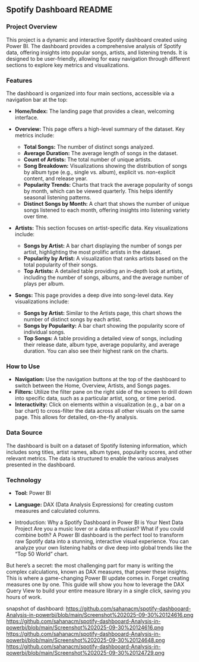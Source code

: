 ## Spotify Dashboard README

### **Project Overview**
This project is a dynamic and interactive Spotify dashboard created using Power BI. The dashboard provides a comprehensive analysis of Spotify data, offering insights into popular songs, artists, and listening trends. It is designed to be user-friendly, allowing for easy navigation through different sections to explore key metrics and visualizations.

### **Features**

The dashboard is organized into four main sections, accessible via a navigation bar at the top:

* **Home/Index:** The landing page that provides a clean, welcoming interface.
* **Overview:** This page offers a high-level summary of the dataset. Key metrics include:
    * **Total Songs:** The number of distinct songs analyzed.
    * **Average Duration:** The average length of songs in the dataset.
    * **Count of Artists:** The total number of unique artists.
    * **Song Breakdown:** Visualizations showing the distribution of songs by album type (e.g., single vs. album), explicit vs. non-explicit content, and release year.
    * **Popularity Trends:** Charts that track the average popularity of songs by month, which can be viewed quarterly. This helps identify seasonal listening patterns.
    * **Distinct Songs by Month:** A chart that shows the number of unique songs listened to each month, offering insights into listening variety over time.

* **Artists:** This section focuses on artist-specific data. Key visualizations include:
    * **Songs by Artist:** A bar chart displaying the number of songs per artist, highlighting the most prolific artists in the dataset.
    * **Popularity by Artist:** A visualization that ranks artists based on the total popularity of their songs.
    * **Top Artists:** A detailed table providing an in-depth look at artists, including the number of songs, albums, and the average number of plays per album.

* **Songs:** This page provides a deep dive into song-level data. Key visualizations include:
    * **Songs by Artist:** Similar to the Artists page, this chart shows the number of distinct songs by each artist.
    * **Songs by Popularity:** A bar chart showing the popularity score of individual songs.
    * **Top Songs:** A table providing a detailed view of songs, including their release date, album type, average popularity, and average duration. You can also see their highest rank on the charts.

### **How to Use**

* **Navigation:** Use the navigation buttons at the top of the dashboard to switch between the Home, Overview, Artists, and Songs pages.
* **Filters:** Utilize the filter pane on the right side of the screen to drill down into specific data, such as a particular artist, song, or time period.
* **Interactivity:** Click on elements within a visualization (e.g., a bar on a bar chart) to cross-filter the data across all other visuals on the same page. This allows for detailed, on-the-fly analysis.

### **Data Source**

The dashboard is built on a dataset of Spotify listening information, which includes song titles, artist names, album types, popularity scores, and other relevant metrics. The data is structured to enable the various analyses presented in the dashboard.

### **Technology**
* **Tool:** Power BI
* **Language:** DAX (Data Analysis Expressions) for creating custom measures and calculated columns.

* Introduction: Why a Spotify Dashboard in Power BI is Your Next Data Project
Are you a music lover or a data enthusiast? What if you could combine both? A Power BI dashboard is the perfect tool to transform raw Spotify data into a stunning, interactive visual experience. You can analyze your own listening habits or dive deep into global trends like the “Top 50 World” chart.

But here’s a secret: the most challenging part for many is writing the complex calculations, known as DAX measures, that power these insights. This is where a game-changing Power BI update comes in. Forget creating measures one by one. This guide will show you how to leverage the DAX Query View to build your entire measure library in a single click, saving you hours of work.

 snapshot of dashboard:
 https://github.com/sahanacm/spotify-dashbooard-Analysis-in-powerbi/blob/main/Screenshot%202025-09-30%20124616.png 
 https://github.com/sahanacm/spotify-dashbooard-Analysis-in-powerbi/blob/main/Screenshot%202025-09-30%20124616.png 
 https://github.com/sahanacm/spotify-dashbooard-Analysis-in-powerbi/blob/main/Screenshot%202025-09-30%20124648.png
 https://github.com/sahanacm/spotify-dashbooard-Analysis-in-powerbi/blob/main/Screenshot%202025-09-30%20124729.png
